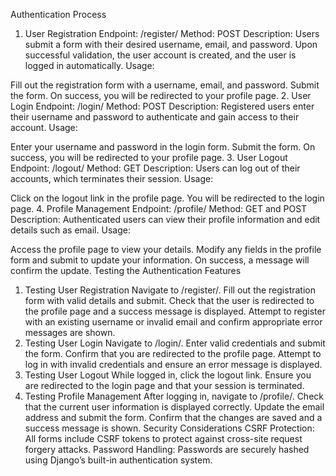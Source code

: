 Authentication Process
1. User Registration
Endpoint: /register/
Method: POST
Description: Users submit a form with their desired username, email, and password. Upon successful validation, the user account is created, and the user is logged in automatically.
Usage:

Fill out the registration form with a username, email, and password.
Submit the form.
On success, you will be redirected to your profile page.
2. User Login
Endpoint: /login/
Method: POST
Description: Registered users enter their username and password to authenticate and gain access to their account.
Usage:

Enter your username and password in the login form.
Submit the form.
On success, you will be redirected to your profile page.
3. User Logout
Endpoint: /logout/
Method: GET
Description: Users can log out of their accounts, which terminates their session.
Usage:

Click on the logout link in the profile page.
You will be redirected to the login page.
4. Profile Management
Endpoint: /profile/
Method: GET and POST
Description: Authenticated users can view their profile information and edit details such as email.
Usage:

Access the profile page to view your details.
Modify any fields in the profile form and submit to update your information.
On success, a message will confirm the update.
Testing the Authentication Features
1. Testing User Registration
Navigate to /register/.
Fill out the registration form with valid details and submit.
Check that the user is redirected to the profile page and a success message is displayed.
Attempt to register with an existing username or invalid email and confirm appropriate error messages are shown.
2. Testing User Login
Navigate to /login/.
Enter valid credentials and submit the form.
Confirm that you are redirected to the profile page.
Attempt to log in with invalid credentials and ensure an error message is displayed.
3. Testing User Logout
While logged in, click the logout link.
Ensure you are redirected to the login page and that your session is terminated.
4. Testing Profile Management
After logging in, navigate to /profile/.
Check that the current user information is displayed correctly.
Update the email address and submit the form.
Confirm that the changes are saved and a success message is shown.
Security Considerations
CSRF Protection: All forms include CSRF tokens to protect against cross-site request forgery attacks.
Password Handling: Passwords are securely hashed using Django’s built-in authentication system.